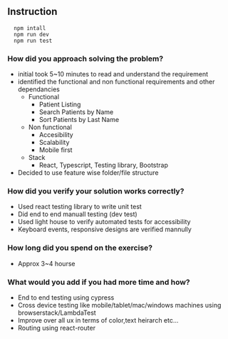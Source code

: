 ## Instruction
```
  npm intall
  npm run dev
  npm run test
```

### How did you approach solving the problem?
  - initial took 5~10 minutes to read and understand the requirement
  - identified the functional and non functional requirements and other dependancies
    - Functional 
      - Patient Listing
      - Search Patients by Name
      - Sort Patients by Last Name
    - Non functional
      - Accesibility 
      - Scalability
      - Mobile first
    - Stack
      - React, Typescript, Testing library, Bootstrap
  - Decided to use feature wise folder/file structure
### How did you verify your solution works correctly?
  - Used react testing library to write unit test
  - Did end to end manuall testing (dev test)
  - Used light house to verify automated tests for accessibility
  - Keyboard events, responsive designs are verified mannully
### How long did you spend on the exercise?
  - Approx 3~4 hourse
### What would you add if you had more time and how?
  - End to end testing using cypress
  - Cross device testing like mobile/tablet/mac/windows machines using browserstack/LambdaTest
  - Improve over all ux in terms of color,text heirarch etc...
  - Routing using react-router


